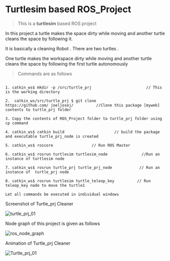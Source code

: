 # Turtlesim based ROS_Project
>This is a **turtlesim** based ROS project

In this project a turtle makes the space dirty while moving and another turtle cleans the space by following it.

It is basically a cleaning Robot . There are two turtles . 

One turtle makes the workspace dirty while moving and another turtle cleans the space by following the first turtle autonomously

[myweb]: http://github.com/joeljosej/

>Commands are as follows
```

1. catkin_ws$ mkdir -p /src/turtle_prj                        // This is the working directory

2.  catkin_ws/src/turtle_prj $ git clone 
https://github.com/ joeljosej/          //Clone this package [myweb] contents to turtle_prj folder 

3. Copy the contents of ROS_Project folder to turtle_prj folder using cp command

4. catkin_ws$ catkin build                      // build the package and executable turtle_prj_node is created

5. catkin_ws$ roscore                 // Run ROS Master

6. catkin_ws$ rosrun turtlesim turtlesim_node               //Run an instance of turtlesim node

7. catkin_ws$ rosrun turtle_prj turtle_prj_node            // Run an instance of  turtle_prj node

8. catkin_ws$ rosrun turtlesim turtle_teleop_key          // Run teleop_key node to move the turtle1 

Let all commands be executed in individual windows
```

Screenshot of Turtle_prj Cleaner

![turtle_prj_01](https://user-images.githubusercontent.com/81626993/121247342-c4250000-c8bf-11eb-9a34-afd12741d536.png)

Node graph of this project is given as follows

![ros_node_graph](https://user-images.githubusercontent.com/81626993/121247770-40b7de80-c8c0-11eb-8ed7-d08e979d1563.png)

Animation of Turtle_prj Cleaner

![Turtle_prj_01](https://user-images.git)
